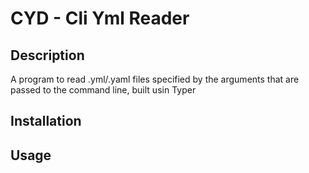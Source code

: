 # CYD - Cli Yml Reader

## Description
A program to read .yml/.yaml files specified by the arguments that are passed to the command line, built usin Typer

## Installation

## Usage
